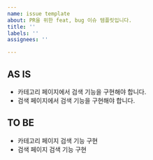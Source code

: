 ```yaml
---
name: issue template
about: PR을 위한 feat, bug 이슈 템플릿입니다.
title: ''
labels: ''
assignees: ''

---
```


## AS IS

- 카테고리 페이지에서 검색 기능을 구현해야 합니다.
- 검색 페이지에서 검색 기능을 구현해야 합니다.

## TO BE

- 카테고리 페이지 검색 기능 구현
- 검색 페이지 검색 기능 구현
